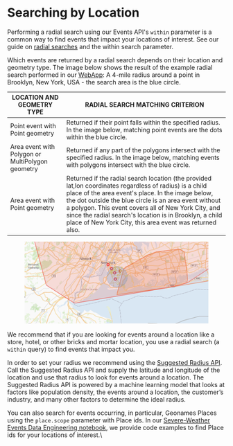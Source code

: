 # Searching by Location

Performing a radial search using our Events API's `within` parameter is a common way to find events that impact your locations of interest. See our guide on [radial searches](find-events-by-latitude-longitude-and-radius.md) and the within search parameter.

Which events are returned by a radial search depends on their location and geometry type. The image below shows the result of the example radial search performed in our [WebApp](https://control.predicthq.com/search/events/map?category=public-holidays,observances,politics,conferences,expos,concerts,festivals,performing-arts,sports,community,daylight-savings,airport-delays,severe-weather,disasters,terror,academic\&place.scope=6252001\&active.gte=2020-08-06\&active.lte=2020-09-05\&state=active\&within=4mi%4040.6441,-73.9393): A 4-mile radius around a point in Brooklyn, New York, USA - the search area is the blue circle.

| LOCATION AND GEOMETRY TYPE                       | RADIAL SEARCH MATCHING CRITERION                                                                                                                                                                                                                                                                                                                                                                     |
| ------------------------------------------------ | ---------------------------------------------------------------------------------------------------------------------------------------------------------------------------------------------------------------------------------------------------------------------------------------------------------------------------------------------------------------------------------------------------- |
| Point event with Point geometry                  | Returned if their point falls within the specified radius. In the image below, matching point events are the dots within the blue circle.                                                                                                                                                                                                                                                            |
| Area event with Polygon or MultiPolygon geometry | Returned if any part of the polygons intersect with the specified radius. In the image below, matching events with polygons intersect with the blue circle.                                                                                                                                                                                                                                          |
| Area event with Point geometry                   | Returned if the radial search location (the provided lat,lon coordinates regardless of radius) is a child place of the area event's place. In the image below, the dot outside the blue circle is an area event without a polygon. This event covers all of New York City, and since the radial search's location is in Brooklyn, a child place of New York City, this area event was returned also. |

<figure><img src="../../../../.gitbook/assets/radial-search-control-center.png" alt=""><figcaption></figcaption></figure>

We recommend that if you are looking for events around a location like a store, hotel, or other bricks and mortar location, you use a radial search (a `within` query) to find events that impact you.

In order to set your radius we recommend using the [Suggested Radius API](https://app.gitbook.com/s/kEFs8urDbSJqBmXUI3Lv/suggested-radius/get-suggested-radius). Call the Suggested Radius API and supply the latitude and longitude of the location and use that radius to look for events around a location. The Suggested Radius API is powered by a machine learning model that looks at factors like population density, the events around a location, the customer’s industry, and many other factors to determine the ideal radius.

You can also search for events occurring, in particular, Geonames Places using the `place.scope` parameter with Place ids. In our [Severe-Weather Events Data Engineering notebook](../../events-api-guides/severe-weather-events-data-science-guides.md), we provide code examples to find Place ids for your locations of interest.\
